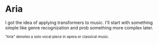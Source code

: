 # Aria
I got the idea of applying transformers to music. I'll start with something simple like genre recognization and prob something more complex later.

<sub>"Aria" denotes a solo vocal piece in opera or classical music.</sub>
